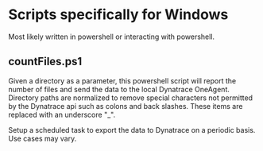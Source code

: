 # Scripts specifically for Windows

Most likely written in powershell or interacting with powershell.

## countFiles.ps1
Given a directory as a parameter, this powershell script will report the number of files and send the data to the local Dynatrace OneAgent.  Directory paths are normalized to remove special characters not permitted by the Dynatrace api such as colons and back slashes.  These items are replaced with an underscore "_".

Setup a scheduled task to export the data to Dynatrace on a periodic basis.  Use cases may vary.
